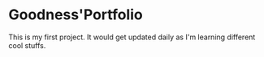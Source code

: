 # Goodness'Portfolio
This is my first project. It would get updated daily as I'm learning different cool stuffs.
